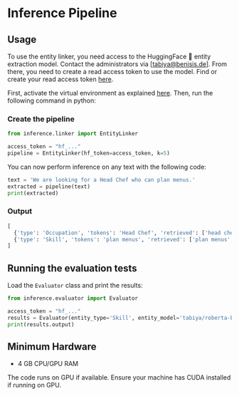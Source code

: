 # Inference Pipeline

## Usage

To use the entity linker, you need access to the HuggingFace 🤗 entity extraction model. Contact the administrators via [tabiya@benisis.de]. From there, you need to create a read access token to use the model. Find or create your read access token [here](https://huggingface.co/settings/tokens).

First, activate the virtual environment as explained [here](../README.md#install-the-dependencies). Then, run the following command in python:

### Create the pipeline

```python
from inference.linker import EntityLinker

access_token = "hf_..."
pipeline = EntityLinker(hf_token=access_token, k=5)
```

You can now perform inference on any text with the following code:

```python
text = 'We are looking for a Head Chef who can plan menus.'
extracted = pipeline(text)
print(extracted)
```

### Output

```python
[
  {'type': 'Occupation', 'tokens': 'Head Chef', 'retrieved': ['head chef', 'industrial head chef', 'head pastry chef', 'chef', 'kitchen chef']},
  {'type': 'Skill', 'tokens': 'plan menus', 'retrieved': ['plan menus', 'plan patient menus', 'present menus', 'plan schedule', 'plan engineering activities']}
]
```

## Running the evaluation tests

Load the `Evaluator` class and print the results:

```python
from inference.evaluator import Evaluator

access_token = "hf_..."
results = Evaluator(entity_type='Skill', entity_model='tabiya/roberta-base-job-ner', similarity_model='all-MiniLM-L6-v2', crf=False, evaluation_mode=True, hf_token=access_token)
print(results.output)
```

## Minimum Hardware

- 4 GB CPU/GPU RAM

The code runs on GPU if available. Ensure your machine has CUDA installed if running on GPU.